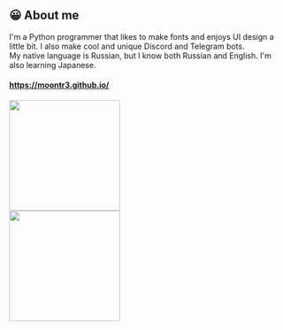 ## 😀 About me
I'm a Python programmer that likes to make fonts and enjoys UI design a little bit. I also make cool and unique Discord and Telegram bots.
<br>My native language is Russian, but I know both Russian and English. I'm also learning Japanese.

#### https://moontr3.github.io/

<a href="#">
  <img height=200 align="center" src="https://github-readme-stats.vercel.app/api?username=moontr3&show_icons=true&bg_color=00000000&hide_border=true&hide_title=true" />
</a>
<br>
<a href="#">
  <img height=200 align="center" src="https://github-readme-stats.vercel.app/api/top-langs/?username=moontr3&layout=compact&show_icons=true&bg_color=00000000&hide_border=true&hide_title=true" />
</a>
